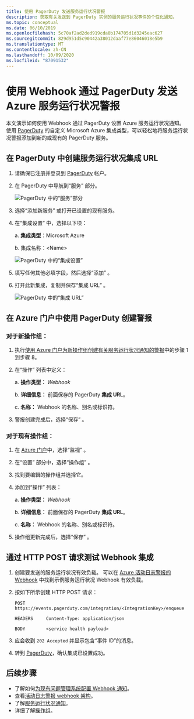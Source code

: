 ```yaml
---
title: 使用 PagerDuty 发送服务运行状况警报
description: 获取有关发送到 PagerDuty 实例的服务运行状况事件的个性化通知。
ms.topic: conceptual
ms.date: 06/10/2019
ms.openlocfilehash: 5c70af2ad2ded919cda0b174705d1d3245eac627
ms.sourcegitcommit: 829d951d5c90442a38012daaf77e86046018e5b9
ms.translationtype: MT
ms.contentlocale: zh-CN
ms.lasthandoff: 10/09/2020
ms.locfileid: "87091532"
---
```

# <a name="send-azure-service-health-alerts-with-pagerduty-using-webhooks"></a>使用 Webhook 通过 PagerDuty 发送 Azure 服务运行状况警报

本文演示如何使用 Webhook 通过 PagerDuty 设置 Azure 服务运行状况通知。 使用 [PagerDuty](https://www.pagerduty.com/) 的自定义 Microsoft Azure 集成类型，可以轻松地将服务运行状况警报添加到新的或现有的 PagerDuty 服务。

## <a name="creating-a-service-health-integration-url-in-pagerduty"></a>在 PagerDuty 中创建服务运行状况集成 URL
1.  请确保已注册并登录到 [PagerDuty](https://www.pagerduty.com/) 帐户。

1.  在 PagerDuty 中导航到“服务”  部分。

    ![PagerDuty 中的“服务”部分](./media/webhook-alerts/pagerduty-services-section.png)

1.  选择“添加新服务”  或打开已设置的现有服务。

1.  在“集成设置”  中，选择以下项：

    a. **集成类型**：Microsoft Azure

    b. 集成名称：\<Name\>

    ![PagerDuty 中的“集成设置”](./media/webhook-alerts/pagerduty-integration-settings.png)

1.  填写任何其他必填字段，然后选择“添加”  。

1.  打开此新集成，复制并保存“集成 URL”  。

    ![PagerDuty 中的“集成 URL”](./media/webhook-alerts/pagerduty-integration-url.png)

## <a name="create-an-alert-using-pagerduty-in-the-azure-portal"></a>在 Azure 门户中使用 PagerDuty 创建警报
### <a name="for-a-new-action-group"></a>对于新操作组：
1. 执行[使用 Azure 门户为新操作组创建有关服务运行状况通知的警报](./alerts-activity-log-service-notifications-portal.md)中的步骤 1 到步骤 8。

1. 在“操作”  列表中定义：

    a. **操作类型：** *Webhook*

    b. **详细信息：** 前面保存的 PagerDuty **集成 URL**。

    c. **名称：** Webhook 的名称、别名或标识符。

1. 警报创建完成后，选择“保存”  。

### <a name="for-an-existing-action-group"></a>对于现有操作组：
1. 在 [Azure 门户](https://portal.azure.com/)中，选择“监视”  。

1. 在“设置”  部分中，选择“操作组”  。

1. 找到要编辑的操作组并选择它。

1. 添加到“操作”  列表：

    a. **操作类型：** *Webhook*

    b. **详细信息：** 前面保存的 PagerDuty **集成 URL**。

    c. **名称：** Webhook 的名称、别名或标识符。

1. 操作组更新完成后，选择“保存”  。

## <a name="testing-your-webhook-integration-via-an-http-post-request"></a>通过 HTTP POST 请求测试 Webhook 集成
1. 创建要发送的服务运行状况有效负载。 可以在 [Azure 活动日志警报的 Webhook](../azure-monitor/platform/activity-log-alerts-webhook.md) 中找到示例服务运行状况 Webhook 有效负载。

1. 按如下所示创建 HTTP POST 请求：

    ```
    POST        https://events.pagerduty.com/integration/<IntegrationKey>/enqueue

    HEADERS     Content-Type: application/json

    BODY        <service health payload>
    ```
1. 应会收到 `202 Accepted` 并显示包含“事件 ID”的消息。

1. 转到 [PagerDuty](https://www.pagerduty.com/)，确认集成已设置成功。

## <a name="next-steps"></a>后续步骤
- 了解如何[为现有问题管理系统配置 Webhook 通知](service-health-alert-webhook-guide.md)。
- 查看[活动日志警报 webhook 架构](../azure-monitor/platform/activity-log-alerts-webhook.md)。 
- 了解[服务运行状况通知](./service-notifications.md)。
- 详细了解[操作组](../azure-monitor/platform/action-groups.md)。
